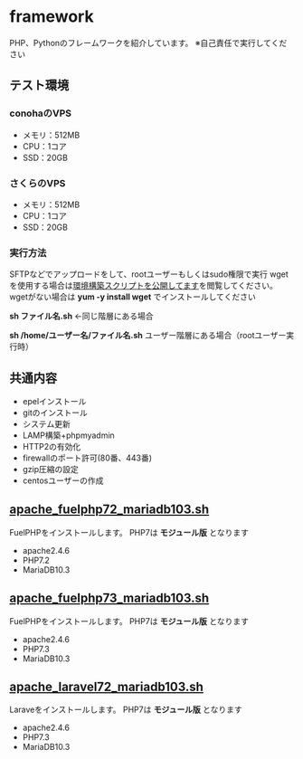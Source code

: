 # framework
PHP、Pythonのフレームワークを紹介しています。
※自己責任で実行してください

## テスト環境
### conohaのVPS
* メモリ：512MB
* CPU：1コア
* SSD：20GB

### さくらのVPS
* メモリ：512MB
* CPU：1コア
* SSD：20GB

### 実行方法
SFTPなどでアップロードをして、rootユーザーもしくはsudo権限で実行
wgetを使用する場合は[環境構築スクリプトを公開してます](https://www.logw.jp/cloudserver/8886.html)を閲覧してください。
wgetがない場合は **yum -y install wget** でインストールしてください

**sh ファイル名.sh** ←同じ階層にある場合

**sh /home/ユーザー名/ファイル名.sh** ユーザー階層にある場合（rootユーザー実行時）

## 共通内容
* epelインストール
* gitのインストール
* システム更新
* LAMP構築+phpmyadmin
* HTTP2の有効化
* firewallのポート許可(80番、443番)
* gzip圧縮の設定
* centosユーザーの作成

## [apache_fuelphp72_mariadb103.sh](https://github.com/site-lab/framework/blob/master/apache_fuelphp72_mariadb103.sh)
FuelPHPをインストールします。
PHP7は **モジュール版** となります
* apache2.4.6
* PHP7.2
* MariaDB10.3


## [apache_fuelphp73_mariadb103.sh](https://github.com/site-lab/framework/blob/master/apache_fuelphp73_mariadb103.sh)
FuelPHPをインストールします。
PHP7は **モジュール版** となります
* apache2.4.6
* PHP7.3
* MariaDB10.3

## [apache_laravel72_mariadb103.sh](https://github.com/site-lab/framework/blob/master/apache_laravel72_mariadb103.sh)
Laraveをインストールします。
PHP7は **モジュール版** となります
* apache2.4.6
* PHP7.3
* MariaDB10.3
